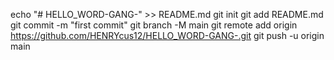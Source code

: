 echo "# HELLO_WORD-GANG-" >> README.md
git init
git add README.md
git commit -m "first commit"
git branch -M main
git remote add origin https://github.com/HENRYcus12/HELLO_WORD-GANG-.git
git push -u origin main
                

